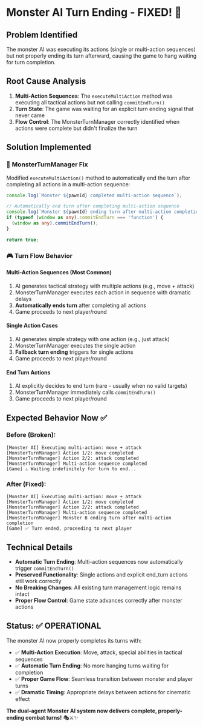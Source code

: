 # Monster AI Turn Ending - FIXED! 🎯

## Problem Identified
The monster AI was executing its actions (single or multi-action sequences) but not properly ending its turn afterward, causing the game to hang waiting for turn completion.

## Root Cause Analysis
1. **Multi-Action Sequences**: The `executeMultiAction` method was executing all tactical actions but not calling `commitEndTurn()`
2. **Turn State**: The game was waiting for an explicit turn ending signal that never came
3. **Flow Control**: The MonsterTurnManager correctly identified when actions were complete but didn't finalize the turn

## Solution Implemented

### 🔧 **MonsterTurnManager Fix**
Modified `executeMultiAction()` method to automatically end the turn after completing all actions in a multi-action sequence:

```typescript
console.log(`Monster ${pawnId} completed multi-action sequence`);

// Automatically end turn after completing multi-action sequence
console.log(`Monster ${pawnId} ending turn after multi-action completion`);
if (typeof (window as any).commitEndTurn === 'function') {
  (window as any).commitEndTurn();
}

return true;
```

### 🎮 **Turn Flow Behavior**

#### **Multi-Action Sequences** (Most Common)
1. AI generates tactical strategy with multiple actions (e.g., move + attack)
2. MonsterTurnManager executes each action in sequence with dramatic delays
3. **Automatically ends turn** after completing all actions
4. Game proceeds to next player/round

#### **Single Action Cases**
1. AI generates simple strategy with one action (e.g., just attack)
2. MonsterTurnManager executes the single action
3. **Fallback turn ending** triggers for single actions
4. Game proceeds to next player/round

#### **End Turn Actions**
1. AI explicitly decides to end turn (rare - usually when no valid targets)
2. MonsterTurnManager immediately calls `commitEndTurn()`
3. Game proceeds to next player/round

## Expected Behavior Now ✅

### Before (Broken):
```
[Monster AI] Executing multi-action: move + attack
[MonsterTurnManager] Action 1/2: move completed
[MonsterTurnManager] Action 2/2: attack completed  
[MonsterTurnManager] Multi-action sequence completed
[Game] ⚠️ Waiting indefinitely for turn to end...
```

### After (Fixed):
```
[Monster AI] Executing multi-action: move + attack
[MonsterTurnManager] Action 1/2: move completed
[MonsterTurnManager] Action 2/2: attack completed  
[MonsterTurnManager] Multi-action sequence completed
[MonsterTurnManager] Monster B ending turn after multi-action completion
[Game] ✅ Turn ended, proceeding to next player
```

## Technical Details

- **Automatic Turn Ending**: Multi-action sequences now automatically trigger `commitEndTurn()`
- **Preserved Functionality**: Single actions and explicit end_turn actions still work correctly
- **No Breaking Changes**: All existing turn management logic remains intact
- **Proper Flow Control**: Game state advances correctly after monster actions

## Status: ✅ OPERATIONAL

The monster AI now properly completes its turns with:
- ✅ **Multi-Action Execution**: Move, attack, special abilities in tactical sequences
- ✅ **Automatic Turn Ending**: No more hanging turns waiting for completion
- ✅ **Proper Game Flow**: Seamless transition between monster and player turns
- ✅ **Dramatic Timing**: Appropriate delays between actions for cinematic effect

**The dual-agent Monster AI system now delivers complete, properly-ending combat turns!** 🎭⚔️✨
